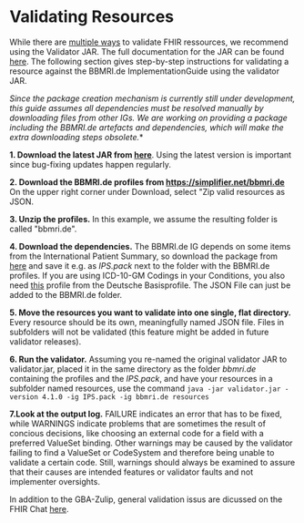 # Validating Resources

While there are [multiple ways](https://www.hl7.org/fhir/validation.html) to validate FHIR ressources, we recommend using the Validator JAR. The full documentation for the JAR can be found [here](https://wiki.hl7.org/index.php?title=Using_the_FHIR_Validator). The following section gives step-by-step instructions for validating a resource against the BBMRI.de ImplementationGuide using the validator JAR.

*Since the package creation mechanism is currently still under development, this guide assumes all dependencies must be resolved manually by downloading files from other IGs. We are working on providing a package including the BBMRI.de artefacts and dependencies, which will make the extra downloading steps obsolete.** 
 
 **1. Download the latest JAR from [here](https://fhir.github.io/latest-ig-publisher/org.hl7.fhir.validator.jar)**. Using the latest version is important since bug-fixing updates happen regularly.
 
 **2. Download the BBMRI.de profiles from https://simplifier.net/bbmri.de** On the upper right corner under Download, select "Zip valid resources as JSON.
 
 **3. Unzip the profiles.** In this example, we assume the resulting folder is called "bbmri.de".
 
 **4. Download the dependencies.** The BBMRI.de IG depends on some items from the International Patient Summary, so download the package from [here](http://hl7.org/fhir/uv/ips/2019Sep/validator.pack) and save it e.g. as *IPS.pack* next to the folder with the BBMRI.de profiles. If you are using ICD-10-GM Codings in your Conditions, you also need [this](https://simplifier.net/basisprofil-de-r4/codingicd10gm) profile from the Deutsche Basisprofile. The JSON File can just be added to the BBMRI.de folder.
 
 **5. Move the resources you want to validate into one single, flat directory.** Every resource should be its own, meaningfully named JSON file. Files in subfolders will not be validated (this feature might be added in future validator releases).

 **6. Run the validator.** 
 Assuming you re-named the original validator JAR to validator.jar, placed it in the same directory as the folder *bbmri.de* containing the profiles and the *IPS.pack*, and have your resources in a subfolder named resources, use the command
  `java -jar validator.jar -version 4.1.0 -ig IPS.pack -ig bbmri.de resources`
 
 **7.Look at the output log.** FAILURE indicates an error that has to be fixed, while WARNINGS indicate problems that are sometimes the result of concious decisions, like choosing an external code for a field with a preferred ValueSet binding.
  Other warnings may be caused by the validator failing to find a ValueSet or CodeSystem and therefore being unable to validate a certain code.
  Still, warnings should always be examined to assure that their causes are intended features or validator faults and not implementer oversights.
  
  In addition to the GBA-Zulip, general validation issus are dicussed on the FHIR Chat [here](https://chat.fhir.org/#narrow/stream/179177-conformance).